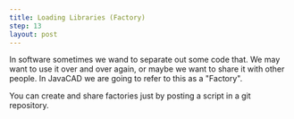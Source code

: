 ```yaml
---
title: Loading Libraries (Factory)
step: 13
layout: post
---
```

In software sometimes we wand to separate out some code that. We may want to use it over and over again, or maybe we want to share it with other people. In JavaCAD we are going to refer to this as a "Factory".

You can create and share factories just by posting a script in a git repository. 

<script src="https://gist.github.com/madhephaestus/d0a4fcda488a8958095b.js"></script>
